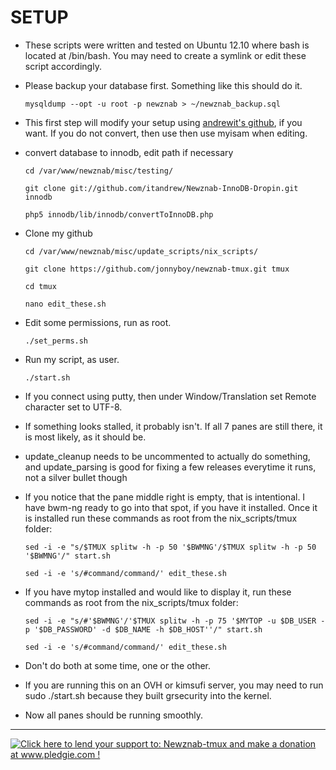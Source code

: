 # SETUP

 * These scripts were written and tested on Ubuntu 12.10 where bash is located at /bin/bash. You may need to create a symlink or edit these script accordingly.

 * Please backup your database first. Something like this should do it.

    `mysqldump --opt -u root -p newznab > ~/newznab_backup.sql`

 * This first step will modify your setup using [andrewit's github](https://github.com/itandrew/Newznab-InnoDB-Dropin.git), if you want. If you do not convert, then use then use myisam when editing.
 * convert database to innodb, edit path if necessary

    `cd /var/www/newznab/misc/testing/`
    
    `git clone git://github.com/itandrew/Newznab-InnoDB-Dropin.git innodb`
    
    `php5 innodb/lib/innodb/convertToInnoDB.php`

 * Clone my github

    `cd /var/www/newznab/misc/update_scripts/nix_scripts/`

    `git clone https://github.com/jonnyboy/newznab-tmux.git tmux`
    
    `cd tmux`
    
    `nano edit_these.sh`

 * Edit some permissions, run as root.

    `./set_perms.sh`

 * Run my script, as user.

    `./start.sh`
    
 * If you connect using putty, then under Window/Translation set Remote character set to UTF-8.

 * If something looks stalled, it probably isn't. If all 7 panes are still there, it is most likely, as it should be.
 
 * update_cleanup needs to be uncommented to actually do something, and update_parsing is good for fixing a few releases everytime it runs, not a silver bullet though

 * If you notice that the pane middle right is empty, that is intentional. I have bwm-ng ready to go into that spot, if you have it installed. Once it is installed run these commands as root from the nix_scripts/tmux folder:
 
    `sed -i -e "s/$TMUX splitw -h -p 50 '$BWMNG'/$TMUX splitw -h -p 50 '$BWMNG'/" start.sh`
    
    `sed -i -e 's/#command/command/' edit_these.sh`

 * If you have mytop installed and would like to display it, run these commands as root from the nix_scripts/tmux folder:
 
    `sed -i -e "s/#'$BWMNG'/'$TMUX splitw -h -p 75 '$MYTOP -u $DB_USER -p '$DB_PASSWORD' -d $DB_NAME -h $DB_HOST''/" start.sh`
    
    `sed -i -e 's/#command/command/' edit_these.sh`

 * Don't do both at some time, one or the other.

 * If you are running this on an OVH or kimsufi server, you may need to run sudo ./start.sh because they built grsecurity into the kernel.
    
 * Now all panes should be running smoothly.

<hr>
<a href='http://www.pledgie.com/campaigns/18980'><img alt='Click here to lend your support to: Newznab-tmux and make a donation at www.pledgie.com !' src='http://www.pledgie.com/campaigns/18980.png?skin_name=chrome' border='0' /></a>
